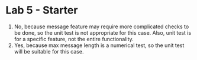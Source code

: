 # Lab 5 - Starter
1. No, because message feature may require more complicated checks to be done, so the unit test is not appropriate for this case. Also, unit test is for a specific feature, not the entire functionality.
2. Yes, because max message length is a numerical test, so the unit test will be suitable for this case.
